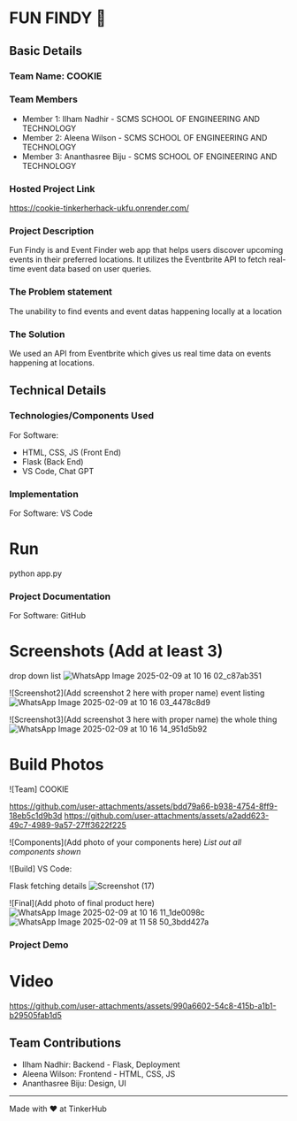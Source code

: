 
# FUN FINDY 🎯


## Basic Details
### Team Name: COOKIE


### Team Members
- Member 1: Ilham Nadhir - SCMS SCHOOL OF ENGINEERING AND TECHNOLOGY 
- Member 2: Aleena Wilson -  SCMS SCHOOL OF ENGINEERING AND TECHNOLOGY 
- Member 3: Ananthasree Biju -  SCMS SCHOOL OF ENGINEERING AND TECHNOLOGY 

### Hosted Project Link
https://cookie-tinkerherhack-ukfu.onrender.com/ 

### Project Description
Fun Findy is and Event Finder web app that helps users discover upcoming events in their preferred locations.
It utilizes the Eventbrite API to fetch real-time event data based on user queries.

### The Problem statement
The unability to find events and event datas happening locally at a location

### The Solution
We used an API from Eventbrite which gives us real time data on events happening at locations.

## Technical Details
### Technologies/Components Used
For Software:
- HTML, CSS, JS (Front End)
- Flask (Back End)
- VS Code, Chat GPT

### Implementation
For Software: VS Code

# Run
python app.py

### Project Documentation
For Software: GitHub

# Screenshots (Add at least 3)
drop down list
![WhatsApp Image 2025-02-09 at 10 16 02_c87ab351](https://github.com/user-attachments/assets/2481ad2e-52cb-4cdd-b606-d141c9262c3b)


![Screenshot2](Add screenshot 2 here with proper name)
event listing
![WhatsApp Image 2025-02-09 at 10 16 03_4478c8d9](https://github.com/user-attachments/assets/36e345fc-9d0d-4543-bcef-6a191105babf)


![Screenshot3](Add screenshot 3 here with proper name)
the whole thing
![WhatsApp Image 2025-02-09 at 10 16 14_951d5b92](https://github.com/user-attachments/assets/8918eb5d-679a-405d-882b-f97d81714a53)



# Build Photos
![Team] COOKIE


https://github.com/user-attachments/assets/bdd79a66-b938-4754-8ff9-18eb5c1d9b3d
https://github.com/user-attachments/assets/a2add623-49c7-4989-9a57-27ff3622f225


![Components](Add photo of your components here)
*List out all components shown*

![Build]
VS Code:


Flask fetching details
![Screenshot (17)](https://github.com/user-attachments/assets/862867ea-630d-4daf-b9be-d8b1756e272b)

![Final](Add photo of final product here)
![WhatsApp Image 2025-02-09 at 10 16 11_1de0098c](https://github.com/user-attachments/assets/1a67cb25-7386-46f7-baf2-c99b069d70e7)
![WhatsApp Image 2025-02-09 at 11 58 50_3bdd427a](https://github.com/user-attachments/assets/8c3d5681-acae-4895-9203-a6c7b81a2a34)


### Project Demo
# Video
https://github.com/user-attachments/assets/990a6602-54c8-415b-a1b1-b29505fab1d5


## Team Contributions
- Ilham Nadhir: Backend - Flask, Deployment
- Aleena Wilson: Frontend - HTML, CSS, JS
- Ananthasree Biju: Design, UI

---
Made with ❤️ at TinkerHub
